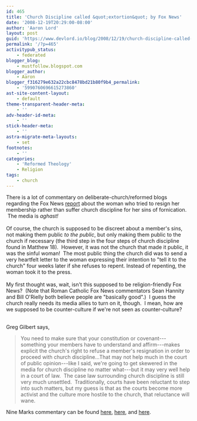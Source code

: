 ```yaml
---
id: 465
title: 'Church Discipline called &quot;extortion&quot; by Fox News'
date: '2008-12-19T20:29:00-08:00'
author: 'Aaron Lord'
layout: post
guid: 'https://www.devlord.io/blog/2008/12/19/church-discipline-called-extortion-by-fox-news/'
permalink: '/?p=465'
activitypub_status:
    - federated
blogger_blog:
    - mustfollow.blogspot.com
blogger_author:
    - Aaron
blogger_f316279e632a22cbc8478bd21b80f9b4_permalink:
    - '5990760696615273860'
ast-site-content-layout:
    - default
theme-transparent-header-meta:
    - ''
adv-header-id-meta:
    - ''
stick-header-meta:
    - ''
astra-migrate-meta-layouts:
    - set
footnotes:
    - ''
categories:
    - 'Reformed Theology'
    - Religion
tags:
    - church
---
```


<div>There is a lot of commentary on deliberate-church/reformed blogs regarding the Fox News <a href="http://www.foxnews.com/story/0,2933,469928,00.html">report</a> about the woman who tried to resign her membership rather than suffer church discipline for her sins of fornication.  The media is <span class="Apple-style-span" style="font-style:italic;">aghast!</span></div>

<div><br /></div>

<div><span class="Apple-style-span" style="font-style:italic;"><span class="Apple-style-span" style="font-style:normal;">Of course, the church is supposed to be discreet about a member's sins, not making them public </span>to the public<span class="Apple-style-span" style="font-style:normal;">, but only making them public to the church if necessary (the third step in the four steps of church discipline found in Matthew 18).  However, it was not the church that made it public, it was the sinful woman!  The most public thing the church did was to send a very heartfelt letter to the woman expressing their intention to "tell it to the church" four weeks later if she refuses to repent. Instead of repenting, the woman took it to the press.</span></span></div>

<div><br /></div>

<div>My first thought was, wait, isn't this supposed to be religion-friendly Fox News?  (Note that Roman Catholic Fox News commentators Sean Hannity and Bill O'Rielly both believe people are "basically good".)  I guess the church really needs its media allies to turn on it, though.  I mean, how are we supposed to be counter-culture if we're not seen as counter-culture?</div>

<div><br /></div>

Greg Gilbert says,

<blockquote><div>You need to make sure that your constitution or covenant---something your members have to understand and affirm---makes explicit the church's right to refuse a member's resignation in order to proceed with church discipline...That may not help much in the court of public opinion---like I said, we're going to get skewered in the media for church discipline no matter what---but it may very well help in a court of law.  The case law surrounding church discipline is still very much unsettled.  Traditionally, courts have been reluctant to step into such matters, but my guess is that as the courts become more activist and the culture more hostile to the church, that reluctance will wane.</div></blockquote>

Nine Marks commentary can be found <a href="http://blog.9marks.org/2008/12/church-discipli.html">here</a>, <a href="http://blog.9marks.org/2008/12/outrage--church.html">here</a>, and <a href="http://blog.9marks.org/2008/12/update-church-e.html">here</a>.

<div class="blogger-post-footer"></div>